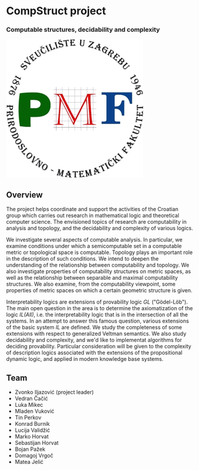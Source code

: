 # CompStruct project

### Computable structures, decidability and complexity

![PMF logo](/PMF-1.jpg)

## Overview

The project helps coordinate and support the activities of the Croatian group which carries out research in mathematical logic and theoretical computer science. The envisioned topics of research are computability in analysis and topology, and the decidability and complexity of various logics.

We investigate several aspects of computable analysis. In particular, we examine conditions under which a semicomputable set in a computable metric or topological space is computable. Topology plays an important role in the description of such conditions. We intend to deepen the understanding of the relationship between computability and topology. We also investigate properties of computability structures on metric spaces, as well as the relationship between separable and maximal computability structures. We also examine, from the computability viewpoint, some properties of metric spaces on which a certain geometric structure is given.

Interpretability logics are extensions of provability logic _GL_ ("Gödel-Löb"). The main open question in the area is to determine the axiomatization of the logic _IL(All)_, i.e. the interpretability logic that is in the intersection of all the systems. In an attempt to answer this famous question, various extensions of the basic system _IL_ are defined. We study the completeness of some extensions with respect to generalized Veltman semantics. We also study decidability and complexity, and we'd like to implementat algorithms for deciding provability. Particular consideration will be given to the complexity of description logics associated with the extensions of the propositional dynamic logic, and applied in modern knowledge base systems.

## Team

* Zvonko Iljazović (project leader)
* Vedran Čačić
* Luka Mikec
* Mladen Vuković
* Tin Perkov
* Konrad Burnik
* Lucija Validžić
* Marko Horvat
* Sebastijan Horvat
* Bojan Pažek
* Domagoj Vrgoč
* Matea Jelić
